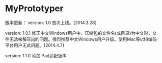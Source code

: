 MyPrototyper
====
版本更新：
version: 1.0 首次上线。[2014.3.28]

version: 1.0.1 修正中文Windows用户中，压缩包的文件名(或目录)为中文时，文件无法被解压出的问题。强烈推荐中文Windows用户升级。使用Mac等utf8编码平台用户无此问题。[2014.4.7]

version: 1.1.0 添加iPad适配版本

